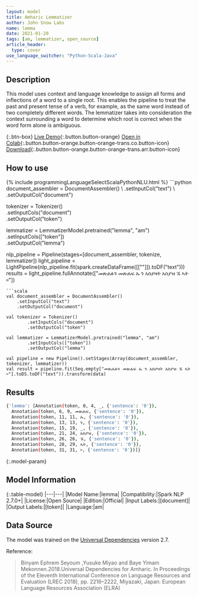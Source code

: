 ```yaml
---
layout: model
title: Amharic Lemmatizer
author: John Snow Labs
name: lemma
date: 2021-01-20
tags: [am, lemmatizer, open_source]
article_header:
  type: cover
use_language_switcher: "Python-Scala-Java"
---
```


## Description

This model uses context and language knowledge to assign all forms and inflections of a word to a single root. This enables the pipeline to treat the past and present tense of a verb, for example, as the same word instead of two completely different words. The lemmatizer takes into consideration the context surrounding a word to determine which root is correct when the word form alone is ambiguous.

{:.btn-box}
[Live Demo](https://demo.johnsnowlabs.com/public/TEXT_PREPROCESSING/){:.button.button-orange}
[Open in Colab](https://colab.research.google.com/github/JohnSnowLabs/spark-nlp-workshop/blob/master/tutorials/streamlit_notebooks/TEXT_PREPROCESSING.ipynb){:.button.button-orange.button-orange-trans.co.button-icon}
[Download](https://s3.amazonaws.com/auxdata.johnsnowlabs.com/public/models/lemma_am_2.7.0_2.4_1611181790547.zip){:.button.button-orange.button-orange-trans.arr.button-icon}

## How to use



<div class="tabs-box" markdown="1">
{% include programmingLanguageSelectScalaPythonNLU.html %}
```python
document_assembler = DocumentAssembler() \
    .setInputCol("text") \
    .setOutputCol("document")

tokenizer = Tokenizer()\
        .setInputCols("document")\
        .setOutputCol("token")

lemmatizer = LemmatizerModel.pretrained("lemma", "am") \
        .setInputCols(["token"]) \
        .setOutputCol("lemma")

nlp_pipeline = Pipeline(stages=[document_assembler, tokenize, lemmatizer])
light_pipeline = LightPipeline(nlp_pipeline.fit(spark.createDataFrame([[""]]).toDF("text")))
results = light_pipeline.fullAnnotate(["መጽሐፉን መጽሐፍ ኡ ን አስያዛት አስያዝ ኧ ኣት ።"])

```
```scala
val document_assembler = DocumentAssembler()
    .setInputCol("text")
    .setOutputCol("document")

val tokenizer = Tokenizer()
        .setInputCols("document")
        .setOutputCol("token")

val lemmatizer = LemmatizerModel.pretrained("lemma", "am")
        .setInputCols(["token"])
        .setOutputCol("lemma")

val pipeline = new Pipeline().setStages(Array(document_assembler, tokenizer, lemmatizer))
val result = pipeline.fit(Seq.empty["መጽሐፉን መጽሐፍ ኡ ን አስያዛት አስያዝ ኧ ኣት ።"].toDS.toDF("text")).transform(data)
```

</div>

## Results

```bash
{'lemma': [Annotation(token, 0, 4, _, {'sentence': '0'}),
  Annotation(token, 6, 9, መጽሐፍ, {'sentence': '0'}),
  Annotation(token, 11, 11, ኡ, {'sentence': '0'}),
  Annotation(token, 13, 13, ን, {'sentence': '0'}),
  Annotation(token, 15, 19, _, {'sentence': '0'}),
  Annotation(token, 21, 24, አስያዝ, {'sentence': '0'}),
  Annotation(token, 26, 26, ኧ, {'sentence': '0'}),
  Annotation(token, 28, 29, ኣት, {'sentence': '0'}),
  Annotation(token, 31, 31, ።, {'sentence': '0'})]}
```

{:.model-param}
## Model Information

{:.table-model}
|---|---|
|Model Name:|lemma|
|Compatibility:|Spark NLP 2.7.0+|
|License:|Open Source|
|Edition:|Official|
|Input Labels:|[document]|
|Output Labels:|[token]|
|Language:|am|

## Data Source

The model was trained on the [Universal Dependencies](http://universaldependencies.org) version 2.7.

Reference:

  > Binyam Ephrem Seyoum ,Yusuke Miyao and Baye Yimam Mekonnen.2018.Universal Dependencies for Amharic. In Proceedings of the Eleventh International Conference on Language Resources and Evaluation (LREC 2018), pp. 2216–2222, Miyazaki, Japan: European Language Resources Association (ELRA)